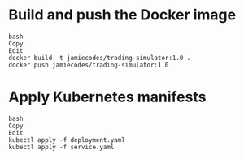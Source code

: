 # Build and push the Docker image
```
bash
Copy
Edit
docker build -t jamiecodes/trading-simulator:1.0 .
docker push jamiecodes/trading-simulator:1.0
```
# Apply Kubernetes manifests
```
bash
Copy
Edit
kubectl apply -f deployment.yaml
kubectl apply -f service.yaml
```
